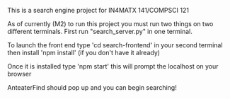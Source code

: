 This is a search engine project for IN4MATX 141/COMPSCI 121

As of currently (M2) to run this project you must run two things on two different terminals.
First run "search_server.py" in one terminal.


To launch the front end type 'cd search-frontend' in your second terminal
then install 'npm install' (if you don't have it already)

Once it is installed type 'npm start'
this will prompt the localhost on your browser

AnteaterFind should pop up and you can begin searching!